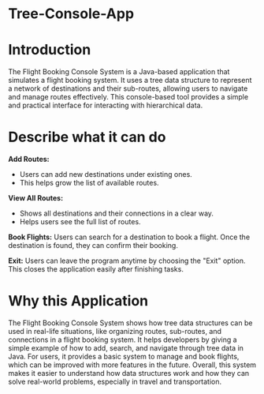 # Tree-Console-App

# Introduction

The Flight Booking Console System is a Java-based application that simulates a flight booking system. It uses a tree data structure to represent a network of destinations and their sub-routes, allowing users to navigate and manage routes effectively. This console-based tool provides a simple and practical interface for interacting with hierarchical data.

# Describe what it can do

**Add Routes:**
- Users can add new destinations under existing ones.
- This helps grow the list of available routes.

**View All Routes:**
- Shows all destinations and their connections in a clear way.
- Helps users see the full list of routes.

**Book Flights:**
Users can search for a destination to book a flight.
Once the destination is found, they can confirm their booking.

**Exit:**
Users can leave the program anytime by choosing the "Exit" option.
This closes the application easily after finishing tasks.

# Why this Application
The Flight Booking Console System shows how tree data structures can be used in real-life situations, like organizing routes, sub-routes, and connections in a flight booking system. It helps developers by giving a simple example of how to add, search, and navigate through tree data in Java. For users, it provides a basic system to manage and book flights, which can be improved with more features in the future. Overall, this system makes it easier to understand how data structures work and how they can solve real-world problems, especially in travel and transportation.

